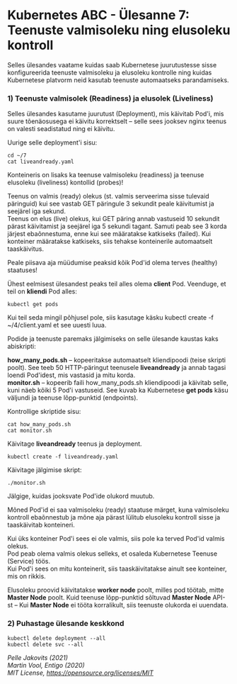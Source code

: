 # Kubernetes ABC - Ülesanne 7: Teenuste valmisoleku ning elusoleku kontroll

Selles ülesandes vaatame kuidas saab Kubernetese juurutustesse sisse konfigureerida teenuste valmisoleku ja elusoleku kontrolle ning kuidas Kubernetese platvorm neid kasutab teenuste automaatseks parandamiseks. 

### 1) Teenuste valmisolek (Readiness) ja elusolek (Liveliness)

Selles ülesandes kasutame juurutust (Deployment), mis käivitab Pod'i, mis suure tõenäosusega ei käivitu korrektselt – selle sees jooksev nginx teenus on valesti seadistatud ning ei käivitu. 

Uurige selle deployment'i sisu: 

```
cd ~/7
cat liveandready.yaml
```

Konteineris on lisaks ka teenuse valmisoleku (readiness) ja teenuse elusoleku (liveliness) kontollid (probes)!

Teenus on valmis (ready) olekus  (st. valmis serveerima sisse tulevaid päringuid) kui see vastab GET päringule 3 sekundit peale käivitumist ja seejärel iga sekund.  
Teenus on elus (live) olekus, kui GET päring annab vastuseid 10 sekundit pärast käivitamist ja seejärel iga 5 sekundi tagant. Samuti peab see 3 korda järjest ebaõnnestuma, enne kui see määratakse katkiseks (failed). Kui konteiner määratakse katkiseks, siis tehakse konteinerile automaatselt taaskäivitus.

Peale piisava aja müüdumise peaksid kõik Pod'id olema terves (healthy) staatuses!

Ühest eelmisest ülesandest peaks teil alles olema **client** Pod. 
Veenduge, et teil on **kliendi** Pod alles: 

```
kubectl get pods
```

Kui teil seda mingil põhjusel pole, siis kasutage käsku kubectl create -f ~/4/client.yaml et see uuesti luua. 

Podide ja teenuste paremaks jälgimiseks on selle ülesande kaustas kaks abiskripti:

**how\_many\_pods.sh** – kopeeritakse automaatselt kliendipoodi (teise skripti poolt). See teeb 50 HTTP-päringut teenusele **liveandready** ja annab tagasi loendi Pod'idest, mis vastasid ja mitu korda. <br/>
**monitor.sh** – kopeerib faili how\_many\_pods.sh kliendipoodi ja käivitab selle, kuni näeb kõiki 5 Pod'i vastuseid. See kuvab ka Kubernetese **get pods** käsu väljundi ja teenuse lõpp-punktid (endpoints).

Kontrollige skriptide sisu: 

```
cat how_many_pods.sh
cat monitor.sh
```

Käivitage **liveandready** teenus ja deployment.


```
kubectl create -f liveandready.yaml
```

Käivitage jälgimise skript:

```
./monitor.sh
```

Jälgige, kuidas jooksvate Pod'ide olukord muutub. 

Mõned Pod'id ei saa valmisoleku (ready) staatuse märget, kuna valmisoleku kontroll ebaõnnestub ja mõne aja pärast lülitub elusoleku kontroll sisse ja taaskäivitab konteineri.

Kui üks konteiner Pod'i sees ei ole valmis, siis pole ka terved Pod'id valmis olekus.  
Pod peab olema valmis olekus selleks, et osaleda Kubernetese Teenuse (Service) töös.  
Kui Pod'i sees on mitu konteinerit, siis taaskäivitatakse ainult see konteiner, mis on rikkis.  

Elusoleku proovid käivitatakse **worker node** poolt, milles pod töötab, mitte **Master Node** poolt. 
Kuid teenuse lõpp-punktid sõltuvad **Master Node** API-st – Kui **Master Node** ei tööta korralikult, siis teenuste olukorda ei uuendata. 


### 2) Puhastage ülesande keskkond

```
kubectl delete deployment --all
kubectl delete svc --all
```


*Pelle Jakovits (2021)*  
*Martin Vool, Entigo (2020)*  
*MIT License, https://opensource.org/licenses/MIT*  
